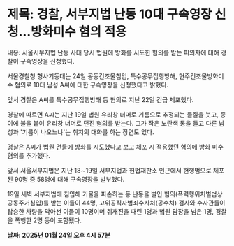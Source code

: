 # **제목: 경찰, 서부지법 난동 10대 구속영장 신청…방화미수 혐의 적용**

  내용: 서울서부지법 난동 사태 당시 법원에 방화를 시도한 혐의를 받는 피의자에 대해 경찰이 구속영장을 신청했다.

서울경찰청 형사기동대는 24일 공동건조물침입, 특수공무집행방해, 현주건조물방화미수 혐의로 10대 남성 A씨에 대한 구속영장을 신청했다고 밝혔다. 

앞서 경찰은 A씨를 특수공무집행방해 등 혐의로 지난 22일 긴급 체포했다.

경찰에 따르면 A씨는 지난 19일 법원 유리창 너머로 기름으로 추정되는 물질을 붓고, 종이에 불을 붙여 유리창 너머로 던진 혐의를 받는다. 그가 작은 노란색 통을 들고 다른 남성과 '기름이 나오느냐'는 취지의 대화를 하는 장면도 있다. 

경찰은 A씨가 법원 건물에 방화를 시도했다고 보고 체포 시 적용했던 혐의에 방화 미수 혐의를 추가했다.

앞서 서울서부지법은 지난 18∼19일 서부지법과 헌법재판소 인근에서 현행범으로 체포된 90명 중 58명에 대해 구속영장을 발부했다. 

19일 새벽 서부지법에 침입해 기물을 파손하는 등 난동을 벌인 혐의(폭력행위처벌법상 공동주거침입)를 받는 이들이 44명, 고위공직자범죄수사처(공수처) 검사와 수사관들이 탑승한 차량을 막아선 이들이 10명이며 취재진을 때린 1명과 법원 담장을 넘은 1명, 경찰을 폭행한 2명 등이 포함됐다.

  **날짜: 2025년 01월 24일 오후 4시 57분**